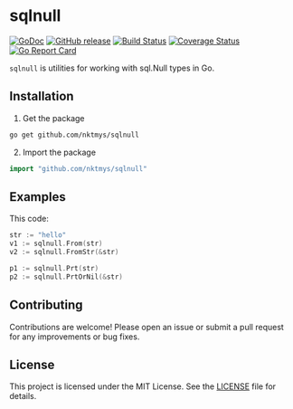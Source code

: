 # sqlnull

[![GoDoc](https://godoc.org/github.com/nktmys/sqlnull?status.svg)](https://godoc.org/github.com/nktmys/sqlnull) 
[![GitHub release](https://img.shields.io/github/release/nktmys/sqlnull.svg)](https://github.com/nktmys/sqlnull/releases) 
[![Build Status](https://github.com/nktmys/sqlnull/actions/workflows/test.yaml/badge.svg)](https://github.com/nktmys/sqlnull/actions/workflows/test.yaml)
[![Coverage Status](https://coveralls.io/repos/github/nktmys/sqlnull/badge.svg?branch=master)](https://coveralls.io/github/nktmys/sqlnull?branch=main)
[![Go Report Card](https://goreportcard.com/badge/github.com/nktmys/sqlnull)](https://goreportcard.com/report/github.com/nktmys/sqlnull)

`sqlnull` is utilities for working with sql.Null types in Go.

## Installation
1. Get the package
```sh
go get github.com/nktmys/sqlnull
```

2. Import the package
```go
import "github.com/nktmys/sqlnull"
```

## Examples

This code:

```go
str := "hello"
v1 := sqlnull.From(str)
v2 := sqlnull.FromStr(&str)

p1 := sqlnull.Prt(str)
p2 := sqlnull.PrtOrNil(&str)
```

## Contributing
Contributions are welcome! Please open an issue or submit a pull request for any improvements or bug fixes.

## License
This project is licensed under the MIT License. See the [LICENSE](https://github.com/nktmys/sqlnull/blob/main/LICENSE) file for details.
